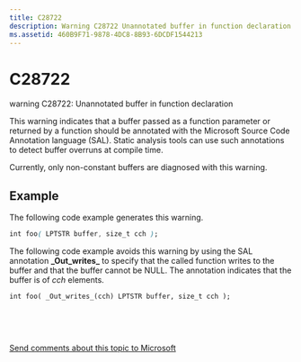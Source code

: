 ```yaml
---
title: C28722
description: Warning C28722 Unannotated buffer in function declaration.
ms.assetid: 460B9F71-9878-4DC8-8B93-6DCDF1544213
---
```


# C28722


warning C28722: Unannotated buffer in function declaration

This warning indicates that a buffer passed as a function parameter or returned by a function should be annotated with the Microsoft Source Code Annotation language (SAL). Static analysis tools can use such annotations to detect buffer overruns at compile time.

Currently, only non-constant buffers are diagnosed with this warning.

## <span id="Example"></span><span id="example"></span><span id="EXAMPLE"></span>Example


The following code example generates this warning.

```CSS
int foo( LPTSTR buffer, size_t cch );  
```

The following code example avoids this warning by using the SAL annotation **\_Out\_writes\_** to specify that the called function writes to the buffer and that the buffer cannot be NULL. The annotation indicates that the buffer is of *cch* elements.

```
int foo( _Out_writes_(cch) LPTSTR buffer, size_t cch );
```

 

 

[Send comments about this topic to Microsoft](mailto:wsddocfb@microsoft.com?subject=Documentation%20feedback%20[devtest\devtest]:%20C28722%20%20RELEASE:%20%2811/17/2016%29&body=%0A%0APRIVACY%20STATEMENT%0A%0AWe%20use%20your%20feedback%20to%20improve%20the%20documentation.%20We%20don't%20use%20your%20email%20address%20for%20any%20other%20purpose,%20and%20we'll%20remove%20your%20email%20address%20from%20our%20system%20after%20the%20issue%20that%20you're%20reporting%20is%20fixed.%20While%20we're%20working%20to%20fix%20this%20issue,%20we%20might%20send%20you%20an%20email%20message%20to%20ask%20for%20more%20info.%20Later,%20we%20might%20also%20send%20you%20an%20email%20message%20to%20let%20you%20know%20that%20we've%20addressed%20your%20feedback.%0A%0AFor%20more%20info%20about%20Microsoft's%20privacy%20policy,%20see%20http://privacy.microsoft.com/default.aspx. "Send comments about this topic to Microsoft")




